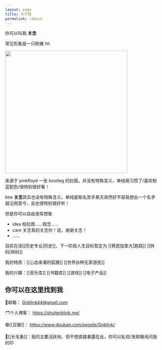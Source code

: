 ```yaml
---
layout: page
title: 关于我
permalink: /about
---
```


你可以叫我 **关念**

常见形象是一只粉猪 hh

<img src="https://picture-guan.oss-cn-hangzhou.aliyuncs.com/20220814231733.png" width = 400px style= "left"  />

来源于 pinkfloyd 一张 bootleg 的封面，并没有特殊含义，单纯用习惯了/喜欢粉蓝配色/很特别很好看！

btw **关念**其实也没有特殊含义，单纯是取名苦手某天突然好不容易想出一个名字就沿用至今，且也很特别很好听！

但是你可以自由发挥想象
- idea 柏拉图……观念……
- care 关念真的关念你！说，谢谢关念！
- ……

目前在读[[历史专业|历史]]，下一阶段人生目标暂定为 [[移民加拿大|跑路]] [[转码|转码]]

我的特质：[[心血来潮的狐狸]] [[世界杂种无家游民]]

我的兴趣：[[音乐库]] [[书籍库]] [[游戏]] [[电子产品]]

## 你可以在这里找到我

📧邮箱： Gnblink44@gmail.com

🗂个人博客： https://shutgnblink.me/

🟢[[豆瓣]]： https://www.douban.com/people/Gnblink/

🐘[[长毛象]]：我的主要活跃地，但不想直接暴露在此，你可以私信/发邮箱询问我的ID
